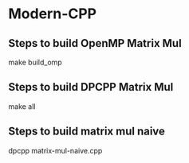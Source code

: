 # Modern-CPP

## Steps to build OpenMP Matrix Mul
make build_omp

## Steps to build DPCPP Matrix Mul
make all

## Steps to build matrix mul naive
dpcpp matrix-mul-naive.cpp

